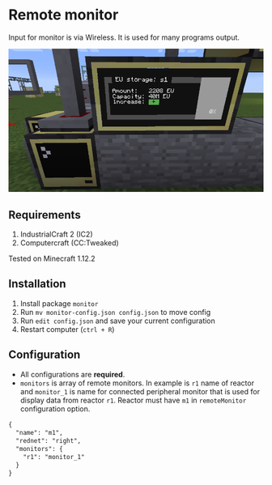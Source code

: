 # Remote monitor

Input for monitor is via Wireless. It is used for many programs output.

![Monitor](../img/monitor.png)

## Requirements

1. IndustrialCraft 2 (IC2)
2. Computercraft (CC:Tweaked)

Tested on Minecraft 1.12.2

## Installation

1. Install package `monitor`
2. Run `mv monitor-config.json config.json` to move config
3. Run `edit config.json` and save your current configuration
4. Restart computer (`ctrl + R`)

## Configuration

- All configurations are **required**.
- `monitors` is array of remote monitors. In example is `r1` name of reactor
and `monitor_1` is name for connected peripheral monitor that is used for display
data from reactor `r1`. Reactor must have `m1` in `remoteMonitor` configuration option.

```
{
  "name": "m1",
  "rednet": "right",
  "monitors": {
    "r1": "monitor_1"
  }
}

```
